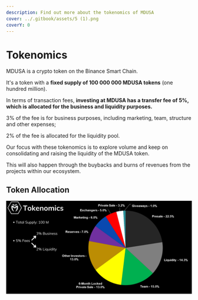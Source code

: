 ```yaml
---
description: Find out more about the tokenomics of MDUSA
cover: ../.gitbook/assets/5 (1).png
coverY: 0
---
```


# Tokenomics

MDUSA is a crypto token on the Binance Smart Chain.

It's a token with a **fixed supply of 100 000 000 MDUSA tokens** (one hundred million).

In terms of transaction fees, **investing at MDUSA has a transfer fee of 5%, which is allocated for the business and liquidity purposes.**

3% of the fee is for business purposes, including marketing, team, structure and other expenses;

2% of the fee is allocated for the liquidity pool.

Our focus with these tokenomics is to explore volume and keep on consolidating and raising the liquidity of the MDUSA token.

This will also happen through the buybacks and burns of revenues from the projects within our ecosystem. &#x20;

## Token Allocation

![](../.gitbook/assets/tokenomics.png)
